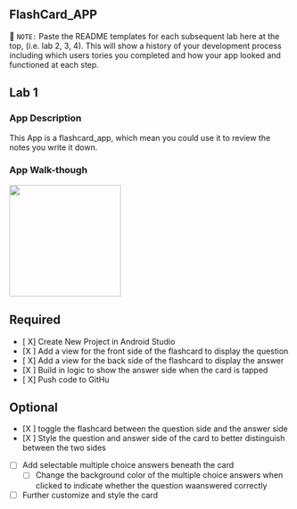 ## FlashCard_APP

📝 `NOTE:` Paste the README templates for each subsequent lab here at the top, (i.e. lab 2, 3, 4). This will show a history of your development process including which users tories you completed and how your app looked and functioned at each step.

## Lab 1

### App Description
This App is a flashcard_app, which mean you could use it to review the notes you write it down.

### App Walk-though


<img src="https://recordit.co/5WynIeKqxT" width=200><br>


## Required
- [ X] Create New Project in Android Studio
- [X ] Add a view for the front side of the flashcard to display the question
- [ X] Add a view for the back side of the flashcard to display the answer
- [X ] Build in logic to show the answer side when the card is tapped
- [ X] Push code to GitHu
## Optional
- [X ] toggle the flashcard between the question side and the answer side
- [X ] Style the question and answer side of the card to better distinguish between the two sides
- [ ] Add selectable multiple choice answers beneath the card
   - [ ] Change the background color of the multiple choice answers when clicked to indicate whether the question waanswered correctly
- [ ] Further customize and style the card
